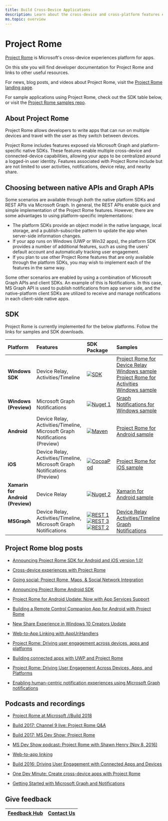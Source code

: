 ```yaml
---
title: Build Cross-Device Applications
description: Learn about the cross-device and cross-platform features enables for Windows 10 applications using Project Rome.
ms.topic: overview
---
```


# Project Rome

[Project Rome](https://developer.microsoft.com/windows/project-rome) is Microsoft's cross-device experiences platform for apps.

On this site you will find developer documentation for Project Rome and links to other useful resources.

For news, blog posts, and videos about Project Rome, visit the [Project Rome landing page](https://developer.microsoft.com/windows/project-rome).

For sample applications using Project Rome, check out the SDK table below, or visit the [Project Rome samples repo](https://github.com/Microsoft/project-rome).

## About Project Rome

Project Rome allows developers to write apps that can run on multiple devices and travel with the user as they switch between devices.

Project Rome includes features exposed via Microsoft Graph and platform-specific native SDKs. These features enable multiple cross-device and connected-device capabilities, allowing your apps to be centralized around a logged-in user identity. Features associated with Project Rome include but are not limited to user activities, notifications, device relay, and nearby share.

## Choosing between native APIs and Graph APIs

Some scenarios are available through *both* the native platform SDKs and REST APIs via Microsoft Graph. In general, the REST APIs enable quick and simple implementation of the Project Rome features. However, there are some advantages to using platform-specific implementations:

* The platform SDKs provide an object model in the native language, local storage, and a publish-subscribe pattern to update the app when server-side information changes.
* If your app runs on Windows (UWP or Win32 apps), the platform SDK provides a number of additional features, such as using the users' default account and automatically tracking user engagement.
* If you plan to use other Project Rome features that are only available through the platform SDKs, you may wish to implement each of the features in the same way.

Some other scenarios are enabled by using a combination of Microsoft Graph APIs and client SDKs. An example of this is Notifications. In this case, MS Graph API is used to publish notifications from app server side, and the native-platform client SDKs are utilized to receive and manage notifications in each client-side native apps.

## SDK

Project Rome is currently implemented for the below platforms. Follow the links for samples and SDK downloads.

[windows-sdk]:             https://developer.microsoft.com/windows/downloads
[windows-sdk-badge]:       https://img.shields.io/badge/sdk-April%202018%20Update-brightgreen.svg
[windows-drsample]:        https://github.com/Microsoft/Windows-universal-samples/tree/master/Samples/RemoteSystems
[windows-afsample]:        https://github.com/Microsoft/Windows-universal-samples/tree/master/Samples/UserActivity

[winredist-sdk]:           https://www.nuget.org/packages/Microsoft.ConnectedDevices.UserNotifications
[winredist-sdk-badge]:     https://img.shields.io/nuget/v/Microsoft.ConnectedDevices.UserNotifications.svg
[winredist-sample]:        https://github.com/microsoft/project-rome/tree/master/Windows/samples

[xamarin-sdk]:             https://www.nuget.org/packages/Microsoft.ConnectedDevices.Xamarin.Droid
[xamarin-sdk-badge]:       https://img.shields.io/nuget/v/Microsoft.ConnectedDevices.Xamarin.Droid.svg
[xamarin-sample]:          https://github.com/Microsoft/project-rome/tree/0.8.1/Xamarin/samples

[ios-sdk]:                 https://cocoapods.org/pods/ProjectRomeSdk
[ios-sdk-badge]:           https://img.shields.io/cocoapods/v/ProjectRomeSdk.svg
[ios-sample]:              https://github.com/microsoft/project-rome/tree/master/iOS/samples

[android-sdk]:             https://github.com/microsoft/project-rome/tree/mvn-repo/com/microsoft/connecteddevices/connecteddevices-sdk
[android-sdk-badge]:       https://img.shields.io/maven-metadata/v?metadataUrl=https%3A%2F%2Fraw.github.com%2Fmicrosoft%2Fproject-rome%2Fmvn-repo%2Fcom%2Fmicrosoft%2Fconnecteddevices%2Fconnecteddevices-sdk%2Fmaven-metadata.xml
[android-sample]:          https://github.com/microsoft/project-rome/tree/master/Android/samples

[graph-relay]:             /graph/api/resources/project-rome-overview
[graph-activities]:        /graph/api/resources/activity-feed-api-overview
[graph-notification]:      /graph/api/resources/notifications-api-overview

[graph-relay-badge]:       https://img.shields.io/badge/Device_Relay-Beta-orange.svg
[graph-activities-badge]:  https://img.shields.io/badge/Activities-1.0-brightgreen.svg
[graph-notification-badge]:https://img.shields.io/badge/Graph_Notifications-Beta-orange.svg

[graph-relay-sample]:        /graph/api/resources/project-rome-overview
[graph-activities-sample]:   /graph/api/resources/activity-feed-api-overview
[graph-notification-sample]: /graph/api/resources/notifications-api-overview



|   Platform                        | Features                                                         |           SDK Package                          |   Samples                                       |
| :-------------------------------- | :--------------------------------------------------------------- |:---------------------------------------------- | :---------------------------------------------- |
| **Windows SDK**                   | Device Relay, Activities/Timeline                                | [![SDK][windows-sdk-badge]][windows-sdk]       | [Project Rome for Device Relay Windows sample][windows-drsample] <br> [Project Rome for Activities Windows sample][windows-afsample]
| **Windows (Preview)**             |                                    Microsoft Graph Notifications | [![Nuget 1][winredist-sdk-badge]][winredist-sdk] | [Graph Notifications for Windows sample][winredist-sample]
| **Android**             | Device Relay, Activities/Timeline, Microsoft Graph Notifications (Preview) | [![Maven][android-sdk-badge]][android-sdk]     | [Project Rome for Android sample][android-sample]
| **iOS**                 | Device Relay, Activities/Timeline, Microsoft Graph Notifications (Preview) | [![CocoaPod][ios-sdk-badge]][ios-sdk]          | [Project Rome for iOS sample][ios-sample]
| **Xamarin for Android (Preview)** | Device Relay                                                     | [![Nuget 2][xamarin-sdk-badge]][xamarin-sdk]     | [Xamarin for Android sample][xamarin-sample]
| **MSGraph**                       | Device Relay, Activities/Timeline, Microsoft Graph Notifications | [![REST 1][graph-relay-badge]][graph-relay]<br> [![REST 3][graph-activities-badge]][graph-activities]<br>[![REST 2][graph-notification-badge]][graph-notification]          | [Device Relay][graph-relay-sample]<br>[Activities/Timeline][graph-activities-sample]<br>[Graph Notifications][graph-notification-sample]

## Project Rome blog posts

* [Announcing Project Rome SDK for Android and iOS version 1.0!](https://blogs.windows.com/windowsdeveloper/2019/01/29/announcing-project-rome-sdk-for-android-and-ios-version-1-0/)

* [Cross-device experiences with Project Rome](https://blogs.windows.com/buildingapps/2016/10/11/cross-device-experience-with-project-rome/#iQTseFlAMJRopU9k.97)

* [Going social: Project Rome, Maps, & Social Network Integration](https://blogs.windows.com/buildingapps/2016/10/27/going-social-project-rome-maps-social-network-integration-app-dev-on-xbox-series/#SCfoEZ1q8c1yBMei.97)

* [Announcing Project Rome Android SDK](https://blogs.windows.com/buildingapps/2017/02/08/announcing-project-rome-android-sdk/#obDkvwkXOGa3tcTx.97)

* [Project Rome for Android Update: Now with App Services Support](https://blogs.windows.com/buildingapps/2017/03/23/project-rome-android-update-now-app-services-support/#DBm1Ic4JX8vXv2h0.97)

* [Building a Remote Control Companion App for Android with Project Rome](https://devblogs.microsoft.com/xamarin/building-remote-control-companion-app-android-project-rome/)

* [New Share Experience in Windows 10 Creators Update](https://blogs.windows.com/buildingapps/2017/04/06/new-share-experience-windows-10-creators-update/#OGskrWcLLlrCTCSH.97)

* [Web-to-App Linking with AppUriHandlers](https://blogs.windows.com/buildingapps/2016/10/14/web-to-app-linking-with-appurihandlers/#fIh7USaxBYS8JqfT.97)

* [Project Rome: Driving user engagement across devices, apps and platforms](https://blogs.windows.com/windowsdeveloper/2017/05/16/project-rome-driving-user-engagement-across-devices-apps-platforms/#jsUX3bEM6c8SpkIF.97)

* [Building connected apps with UWP and Project Rome](/archive/msdn-magazine/2018/may/universal-windows-platform-building-connected-apps-with-uwp-and-project-rome)

* [Project Rome: Driving User Engagement Across Devices, Apps, and Platforms](https://blogs.windows.com/windowsdeveloper/2017/05/16/project-rome-driving-user-engagement-across-devices-apps-platforms/#hZYfcfYVCFfBv0pS.97)

* [Enabling human-centric notification experiences using Microsoft Graph notifications](/graph/notifications-concept-overview)

## Podcasts and recordings

* [Project Rome at Microsoft //Build 2018](https://channel9.msdn.com/Events/Build/2018/BRK2417)

* [Build 2017: Channel 9 live: Project Rome Q&A](https://channel9.msdn.com/Events/Build/2017/C9R11)

* [Build 2017: MS Dev Show: Project Rome](https://channel9.msdn.com/Shows/msdevshow/Episode-153-Project-Rome-with-Vikas-Bhatia-and-Shawn-Henry)

* [MS Dev Show podcast: Project Rome with Shawn Henry (Nov 8, 2016)](https://msdevshow.com/2016/11/project-rome-with-shawn-henry/)

* [Web-to-app linking](/windows/uwp/launch-resume/web-to-app-linking)

* [Build 2016: Driving User Engagement with Connected Apps and Devices](https://channel9.msdn.com/Events/Build/2016/B831)

* [One Dev Minute: Create cross-device apps with Project Rome](https://www.youtube.com/watch?v=7jn-kooKE8U)

* [Getting Started with Microsoft Graph and Notifications](https://www.youtube.com/watch?v=cmpPFhrS8ZA)

## Give feedback

|[Feedback Hub](https://support.microsoft.com/help/4021566/windows-10-send-feedback-to-microsoft-with-feedback-hub-app)|[Contact Us](mailto:projectrometeam@microsoft.com)|
|-----|-----|